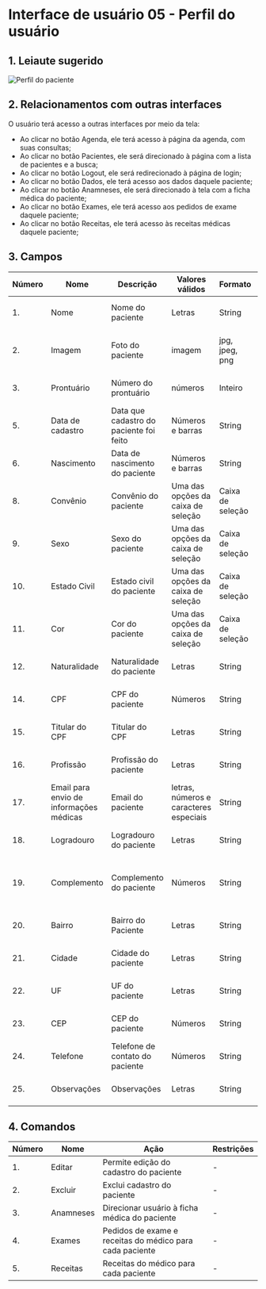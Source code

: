 # Interface de usuário 05 - Perfil do usuário

## 1. Leiaute sugerido

![Perfil do paciente](https://user-images.githubusercontent.com/69217117/112547145-211d1980-8d99-11eb-882d-4e8e24e465d2.jpg)

## 2. Relacionamentos com outras interfaces

O usuário terá acesso a outras interfaces por meio da tela:
- Ao clicar no botão Agenda, ele terá acesso à página da agenda, com suas consultas;
- Ao clicar no botão Pacientes, ele será direcionado à página com a lista de pacientes e a busca;
- Ao clicar no botão Logout, ele será redirecionado à página de login;
- Ao clicar no botão Dados, ele terá acesso aos dados daquele paciente; 
- Ao clicar no botão Anamneses, ele será direcionado à tela com a ficha médica do paciente;
- Ao clicar no botão Exames, ele terá acesso aos pedidos de exame daquele paciente;
- Ao clicar no botão Receitas, ele terá acesso às receitas médicas daquele paciente;

## 3. Campos

| **Número** | **Nome** | **Descrição** | **Valores válidos** | **Formato** | **Tipo** | **Restrições** |
| --- | --- | --- | --- | --- | --- | --- |
|1. |Nome|Nome do paciente|Letras|String|Caixa de texto|Não pode deixar vazio|
|2. |Imagem|Foto do paciente|imagem|jpg, jpeg, png|botão|Não permite upload de outros tipos de arquivo|
|3. |Prontuário|Número do prontuário|números|Inteiro|Caixa de texto|Número não pode se repetir|
|5. |Data de cadastro|Data que cadastro do paciente foi feito|Números e barras|String|Caixa de texto|Não pode deixar vazio|
|6. |Nascimento|Data de nascimento do paciente|Números e barras|String|Caixa de texto|Não pode deixar vazio|
|8. |Convênio|Convênio do paciente|Uma das opções da caixa de seleção|Caixa de seleção|Caixa de seleção|Alguma opção deve ser selecionada|
|9. |Sexo|Sexo do paciente|Uma das opções da caixa de seleção|Caixa de seleção|Caixa de seleção|Alguma opção deve ser selecionada|
|10. |Estado Civil|Estado civil do paciente|Uma das opções da caixa de seleção|Caixa de seleção|Caixa de seleção|Alguma opção deve ser selecionada|
|11. |Cor|Cor do paciente|Uma das opções da caixa de seleção|Caixa de seleção|Caixa de seleção|Alguma opção deve ser selecionada|
|12. |Naturalidade|Naturalidade do paciente|Letras|String|Caixa de texto|-|
|14. |CPF|CPF do paciente|Números|String|Caixa de texto|Não pode deixar vazio|
|15. |Titular do CPF|Titular do CPF|Letras|String|Caixa de texto|-|
|16. |Profissão|Profissão do paciente|Letras|String|Caixa de texto|-|
|17. |Email para envio de informações médicas|Email do paciente|letras, números e caracteres especiais|String|Caixa de texto|Não pode deixar vazio|
|18. |Logradouro|Logradouro do paciente|Letras|String|Caixa de texto|Não pode deixar vazio|
|19. |Complemento|Complemento do paciente|Números|String|Caixa de texto|Deve ser preenchido apenas se for apartamento|
|20. |Bairro|Bairro do Paciente|Letras|String|Caixa de texto|Não pode deixar vazio|
|21. |Cidade|Cidade do paciente|Letras|String|Caixa de texto|Não pode deixar vazio|
|22. |UF|UF do paciente|Letras|String|Caixa de texto|Não pode deixar vazio|
|23. |CEP|CEP do paciente|Números|String|Caixa de texto|Não pode deixar vazio|
|24. |Telefone|Telefone de contato do paciente|Números|String|Caixa de texto|Não pode deixar vazio|
|25. |Observações|Observações|Letras|String|Caixa de texto|-|

## 4. Comandos

| **Número** | **Nome** | **Ação** | **Restrições** |
| --- | --- | --- | --- |
|1. |Editar|Permite edição do cadastro do paciente|-|
|2. |Excluir|Exclui cadastro do paciente|-|
|3. |Anamneses| Direcionar usuário à ficha médica do paciente |-|
|4. |Exames | Pedidos de exame e receitas do médico para cada paciente |-|
|5. |Receitas| Receitas do médico para cada paciente |-|


